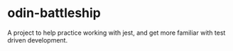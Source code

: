 # odin-battleship

A project to help practice working with jest, and get more familiar with test driven development.